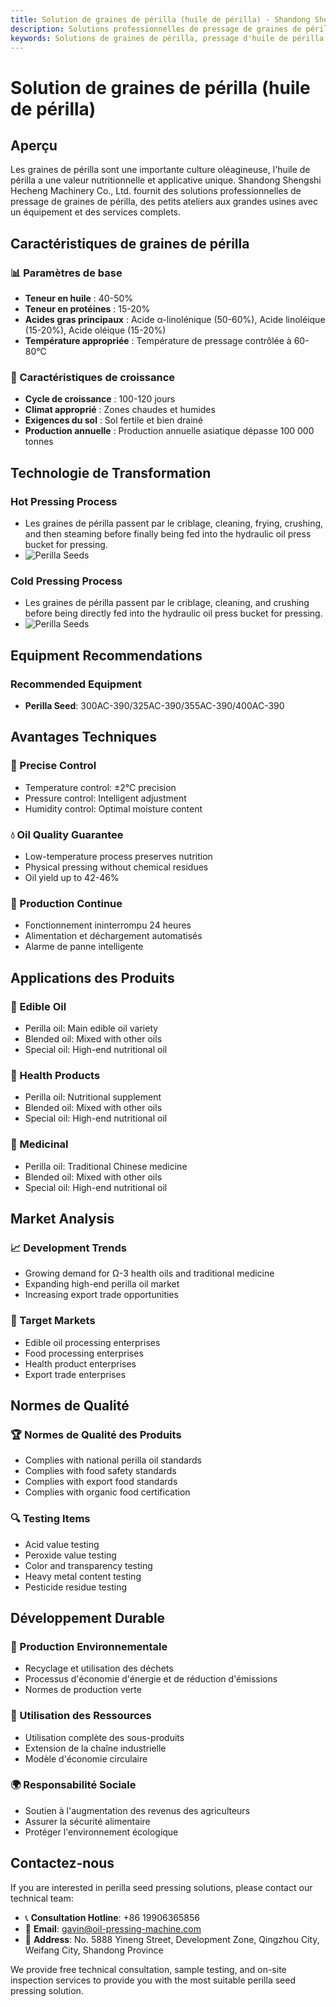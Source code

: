 ```yaml
---
title: Solution de graines de périlla (huile de périlla) - Shandong Shengshi Hecheng Machinery Co., Ltd.
description: Solutions professionnelles de pressage de graines de périlla, fournissant des équipements et services techniques de transformation d'huile de périlla, teneur en huile 40-50%, riche en acide α-linolénique, utilisant le processus de pressage à froid pour préserver la nutrition, répondant aux besoins d'huiles de santé Ω-3 et de médecine traditionnelle.
keywords: Solutions de graines de périlla, pressage d'huile de périlla, équipement de transformation de graines de périlla, ligne de production d'huile de périlla, processus de pressage à froid de graines de périlla, presse à huile de graines de périlla, extraction d'huile de périlla, transformation de graines oléagineuses de périlla, équipement de pressage d'huile de périlla, huile de périlla, huile de santé Ω-3
---
```


# Solution de graines de périlla (huile de périlla)

## Aperçu

Les graines de périlla sont une importante culture oléagineuse, l'huile de périlla a une valeur nutritionnelle et applicative unique. Shandong Shengshi Hecheng Machinery Co., Ltd. fournit des solutions professionnelles de pressage de graines de périlla, des petits ateliers aux grandes usines avec un équipement et des services complets.

## Caractéristiques de graines de périlla

### 📊 Paramètres de base
- **Teneur en huile** : 40-50%
- **Teneur en protéines** : 15-20%
- **Acides gras principaux** : Acide α-linolénique (50-60%), Acide linoléique (15-20%), Acide oléique (15-20%)
- **Température appropriée** : Température de pressage contrôlée à 60-80℃

### 🌱 Caractéristiques de croissance
- **Cycle de croissance** : 100-120 jours
- **Climat approprié** : Zones chaudes et humides
- **Exigences du sol** : Sol fertile et bien drainé
- **Production annuelle** : Production annuelle asiatique dépasse 100 000 tonnes

## Technologie de Transformation

### Hot Pressing Process
- Les graines de périlla passent par le criblage, cleaning, frying, crushing, and then steaming before finally being fed into the hydraulic oil press bucket for pressing.
- ![Perilla Seeds](/images/紫苏热榨工艺概览_An%20Overview%20of%20the%20Hot%20Pressing%20Process%20of%20Perilla.png)

### Cold Pressing Process
- Les graines de périlla passent par le criblage, cleaning, and crushing before being directly fed into the hydraulic oil press bucket for pressing.
- ![Perilla Seeds](/images/紫苏冷榨工艺概览_An%20Overview%20of%20the%20Cold%20Pressing%20Process%20of%20Perilla.png)

## Equipment Recommendations

### Recommended Equipment
- **Perilla Seed**: 300AC-390/325AC-390/355AC-390/400AC-390

## Avantages Techniques

### 🎯 Precise Control
- Temperature control: ±2℃ precision
- Pressure control: Intelligent adjustment
- Humidity control: Optimal moisture content

### 💧 Oil Quality Guarantee
- Low-temperature process preserves nutrition
- Physical pressing without chemical residues
- Oil yield up to 42-46%

### 🔄 Production Continue
- Fonctionnement ininterrompu 24 heures
- Alimentation et déchargement automatisés
- Alarme de panne intelligente

## Applications des Produits

### 🍳 Edible Oil
- Perilla oil: Main edible oil variety
- Blended oil: Mixed with other oils
- Special oil: High-end nutritional oil

### 💊 Health Products
- Perilla oil: Nutritional supplement
- Blended oil: Mixed with other oils
- Special oil: High-end nutritional oil

### 💊 Medicinal
- Perilla oil: Traditional Chinese medicine
- Blended oil: Mixed with other oils
- Special oil: High-end nutritional oil

## Market Analysis

### 📈 Development Trends
- Growing demand for Ω-3 health oils and traditional medicine
- Expanding high-end perilla oil market
- Increasing export trade opportunities

### 🎯 Target Markets
- Edible oil processing enterprises
- Food processing enterprises
- Health product enterprises
- Export trade enterprises

## Normes de Qualité

### 🏆 Normes de Qualité des Produits
- Complies with national perilla oil standards
- Complies with food safety standards
- Complies with export food standards
- Complies with organic food certification

### 🔍 Testing Items
- Acid value testing
- Peroxide value testing
- Color and transparency testing
- Heavy metal content testing
- Pesticide residue testing

## Développement Durable

### 🌱 Production Environnementale
- Recyclage et utilisation des déchets
- Processus d'économie d'énergie et de réduction d'émissions
- Normes de production verte

### 🔄 Utilisation des Ressources
- Utilisation complète des sous-produits
- Extension de la chaîne industrielle
- Modèle d'économie circulaire

### 🌍 Responsabilité Sociale
- Soutien à l'augmentation des revenus des agriculteurs
- Assurer la sécurité alimentaire
- Protéger l'environnement écologique

## Contactez-nous

If you are interested in perilla seed pressing solutions, please contact our technical team:

- 📞 **Consultation Hotline**: +86 19906365856
- 📧 **Email**: gavin@oil-pressing-machine.com
- 📍 **Address**: No. 5888 Yineng Street, Development Zone, Qingzhou City, Weifang City, Shandong Province

We provide free technical consultation, sample testing, and on-site inspection services to provide you with the most suitable perilla seed pressing solution.
